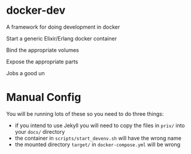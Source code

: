 # docker-dev

A framework for doing development in docker

Start a generic Elixir/Erlang docker container

Bind the appropriate volumes

Expose the appropriate parts

Jobs a good un

# Manual Config

You will be running lots of these so you need to do three things:

* if you intend to use Jekyll you will need to copy the files in `priv/` into your `docs/` directory
* the container in `scripts/start_devenv.sh` will have the wrong name
* the mounted directory `target/` in `docker-compose.yml` will be wrong